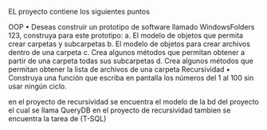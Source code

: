 EL proyecto contiene los siguientes puntos

OOP
  • Deseas construir un prototipo de software llamado WindowsFolders 123, construya para
  este prototipo:
  a. El modelo de objetos que permita crear carpetas y subcarpetas
  b. El modelo de objetos para crear archivos dentro de una carpeta
  c. Crea algunos métodos que permitan obtener a partir de una carpeta todas sus
   subcarpetas
  d. Crea algunos métodos que permitan obtener la lista de archivos de una carpeta
Recursividad
  • Construya una función que escriba en pantalla los números del 1 al 100 sin usar ningún ciclo.

en el proyecto de recursividad se encuentra el modelo de la bd del proyecto el cual se llama QueryDB
en el proyecto de recursividad tambien se encuentra la tarea de (T-SQL)
